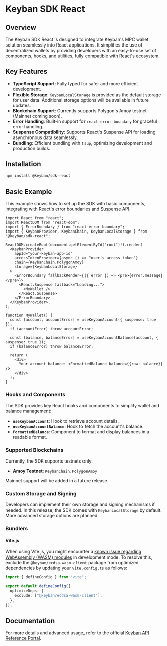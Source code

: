 # Keyban SDK React

## Overview

The Keyban SDK React is designed to integrate Keyban's MPC wallet solution seamlessly into React applications. It simplifies the use of decentralized wallets by providing developers with an easy-to-use set of components, hooks, and utilities, fully compatible with React's ecosystem.

## Key Features

- **TypeScript Support**: Fully typed for safer and more efficient development.
- **Flexible Storage**: `KeybanLocalStorage` is provided as the default storage for user data. Additional storage options will be available in future updates.
- **Blockchain Support**: Currently supports Polygon's Amoy testnet (Mainnet coming soon).
- **Error Handling**: Built-in support for `react-error-boundary` for graceful error handling.
- **Suspense Compatibility**: Supports React's Suspense API for loading asynchronous data seamlessly.
- **Bundling**: Efficient bundling with `tsup`, optimizing development and production builds.

## Installation

```bash
npm install @keyban/sdk-react
```

## Basic Example

This example shows how to set up the SDK with basic components, integrating with React's error boundaries and Suspense API.

```tsx
import React from "react";
import ReactDOM from "react-dom";
import { ErrorBoundary } from "react-error-boundary";
import { KeybanProvider, KeybanChain, KeybanLocalStorage } from "@keyban/sdk-react";

ReactDOM.createRoot(document.getElementById("root")!).render(
  <KeybanProvider
    appId="your-keyban-app-id"
    accessTokenProvider={async () => "user's access token"}
    chain={KeybanChain.PolygonAmoy}
    storage={KeybanLocalStorage}
  >
    <ErrorBoundary fallbackRender={({ error }) => <pre>{error.message}</pre>}>
      <React.Suspense fallback="Loading...">
        <MyWallet />
      </React.Suspense>
    </ErrorBoundary>
  </KeybanProvider>,
);

function MyWallet() {
  const [account, accountError] = useKeybanAccount({ suspense: true });
  if (accountError) throw accountError;

  const [balance, balanceError] = useKeybanAccountBalance(account, { suspense: true });
  if (balanceError) throw balanceError;

  return (
    <div>
      Your account balance: <FormattedBalance balance={{raw: balance}} />
    </div>
  );
}
```

### Hooks and Components

The SDK provides key React hooks and components to simplify wallet and balance management:

- **`useKeybanAccount`**: Hook to retrieve account details.
- **`useKeybanAccountBalance`**: Hook to fetch the account's balance.
- **`FormattedBalance`**: Component to format and display balances in a readable format.

### Supported Blockchains

Currently, the SDK supports testnets only:

- **Amoy Testnet**: `KeybanChain.PolygonAmoy`

Mainnet support will be added in a future release.

### Custom Storage and Signing

Developers can implement their own storage and signing mechanisms if needed. In this release, the SDK comes with `KeybanLocalStorage` by default. More advanced storage options are planned.

### Bundlers

#### Vite.js

When using Vite.js, you might encounter a [known issue regarding WebAssembly (WASM) modules](https://github.com/vitejs/vite/issues/8427) in development mode. To resolve this, exclude the `@keyban/ecdsa-wasm-client` package from optimized dependencies by updating your `vite.config.ts` as follows:

```ts
import { defineConfig } from "vite";

export default defineConfig({
  optimizeDeps: {
    exclude: ["@keyban/ecdsa-wasm-client"],
  },
});
```

## Documentation

For more details and advanced usage, refer to the official [Keyban API Reference Portal](https://docs.demo.keyban.io/api/References).

